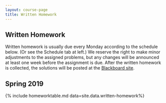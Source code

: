 ```yaml
---
layout: course-page
title: Written Homework
---
```


## Written Homework

Written homework is usually due every Monday according to the schedule below.  (Or see the Schedule tab at left.)  We reserve the right to make minor adjustments to the assigned problems, but any changes will be announced at least one week before the assignment is due.  After the written homework is collected, the solutions will be posted at the [Blackboard site](https://classes.alaska.edu/).

## Spring 2019

{% include homeworktable.md  data=site.data.written-homework%}
